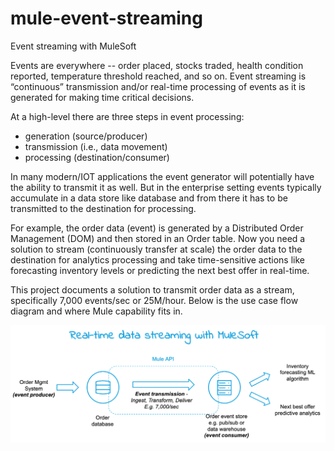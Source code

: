# mule-event-streaming
Event streaming with MuleSoft 

Events are everywhere -- order placed, stocks traded, health condition reported, temperature threshold reached, and so on. Event streaming is “continuous” transmission and/or real-time processing of events as it is generated for making time critical decisions. 
	
At a high-level there are three steps in event processing: 
 - generation (source/producer)
 - transmission (i.e., data movement)
 - processing (destination/consumer)

In many modern/IOT applications the event generator will potentially have the ability to transmit it as well. But in the enterprise setting events typically accumulate in a data store like database and from there it has to be transmitted to the destination for processing. 

For example, the order data (event) is generated by a Distributed Order Management (DOM) and then stored in an Order table. Now you need a solution to stream (continuously transfer at scale) the order data to the destination for analytics processing and take time-sensitive actions like forecasting inventory levels or predicting the next best offer in real-time. 

This project documents a solution to transmit order data as a stream, specifically 7,000 events/sec or 25M/hour. Below is the use case flow diagram and where Mule capability fits in.

![Streaming-Flow](./streaming-api-flow.png)

